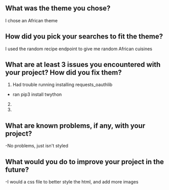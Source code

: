 ## What was the theme you chose?
I chose an African theme 
## How did you pick your searches to fit the theme?
I used the random recipe endpoint to give me random African cuisines
## What are at least 3 issues you encountered with your project? How did you fix them?
1) Had trouble running installing requests_oauthlib
- ran pip3 install twython
2)
3)

## What are known problems, if any, with your project?
-No problems, just isn't styled 

## What would you do to improve your project in the future?
-I would a css file to better style the html, and add more images